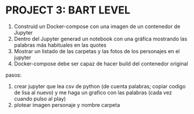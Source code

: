 # PROJECT 3: BART LEVEL
1. Construid un Docker-compose con una imagen de un contenedor de Jupyter
2. Dentro del Jupyter generad un notebook con una gráfica mostrando las
palabras más habituales en las quotes
3. Mostrar un listado de las carpetas y las fotos de los personajes en el jupyter
4. Docker-compose debe ser capaz de hacer build del contenedor original

pasos:
1. crear jupyter que lea csv de python (de cuenta palabras; copiar codigo de lisa al nuevo) y me haga un grafico con las palabras (cada vez cuando pulso al play)
2. plotear imagen personaje y nombre carpeta